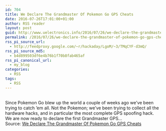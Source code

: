 ```yaml
---
id: 704
title: We Declare The Grandmaster Of Pokemon Go GPS Cheats
date: 2016-07-26T17:01:00+01:00
author: RSS reader
layout: post
guid: http://www.uelectronics.info/2016/07/26/we-declare-the-grandmaster-of-pokemon-go-gps-cheats/
permalink: /2016/07/26/we-declare-the-grandmaster-of-pokemon-go-gps-cheats/
rss_pi_source_url:
  - http://feedproxy.google.com/~r/hackaday/LgoM/~3/TMqCYF-d3mQ/
rss_pi_source_md5:
  - b4d899503df6e4b76b1f70b8fab465af
rss_pi_canonical_url:
  - my_blog
categories:
  - RSS
tags:
  - RSS
---
```

&#013;  
Since Pokemon Go blew up the world a couple of weeks ago we’ve been trying to catch ’em all. Not the Pokemon; we’ve been trying to collect all the hardware hacks, and in particular the most complete GPS spoofing hack. We are now ready to declare the first Grandmaster GPS…&#013;  
Source: <a href="http://feedproxy.google.com/~r/hackaday/LgoM/~3/TMqCYF-d3mQ/" target="_blank">We Declare The Grandmaster Of Pokemon Go GPS Cheats</a>
